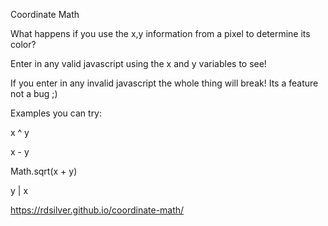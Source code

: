 Coordinate Math

What happens if you use the x,y information from a pixel to determine its color?

Enter in any valid javascript using the x and y variables to see!

If you enter in any invalid javascript the whole thing will break! Its a feature not a bug ;) 

Examples you can try:

x ^ y

x - y

Math.sqrt(x + y)

y | x

https://rdsilver.github.io/coordinate-math/